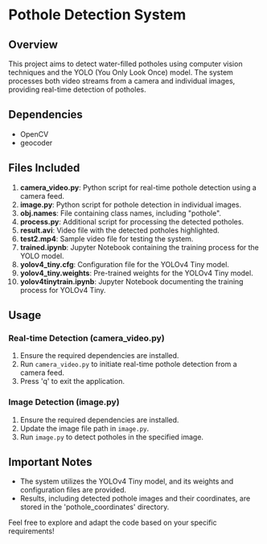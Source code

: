 # Pothole Detection System

## Overview
This project aims to detect water-filled potholes using computer vision techniques and the YOLO (You Only Look Once) model. The system processes both video streams from a camera and individual images, providing real-time detection of potholes.

## Dependencies
- OpenCV
- geocoder

## Files Included
1. **camera_video.py**: Python script for real-time pothole detection using a camera feed.
2. **image.py**: Python script for pothole detection in individual images.
3. **obj.names**: File containing class names, including "pothole".
4. **process.py**: Additional script for processing the detected potholes.
5. **result.avi**: Video file with the detected potholes highlighted.
6. **test2.mp4**: Sample video file for testing the system.
7. **trained.ipynb**: Jupyter Notebook containing the training process for the YOLO model.
8. **yolov4_tiny.cfg**: Configuration file for the YOLOv4 Tiny model.
9. **yolov4_tiny.weights**: Pre-trained weights for the YOLOv4 Tiny model.
10. **yolov4tinytrain.ipynb**: Jupyter Notebook documenting the training process for YOLOv4 Tiny.

## Usage
### Real-time Detection (camera_video.py)
1. Ensure the required dependencies are installed.
2. Run `camera_video.py` to initiate real-time pothole detection from a camera feed.
3. Press 'q' to exit the application.

### Image Detection (image.py)
1. Ensure the required dependencies are installed.
2. Update the image file path in `image.py`.
3. Run `image.py` to detect potholes in the specified image.

## Important Notes
- The system utilizes the YOLOv4 Tiny model, and its weights and configuration files are provided.
- Results, including detected pothole images and their coordinates, are stored in the 'pothole_coordinates' directory.

Feel free to explore and adapt the code based on your specific requirements!

